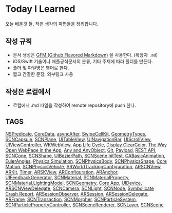 # Today I Learned
오늘 배운것 들, 작은 생각의 파편들을 정리합니다.

## 작성 규칙
- 문서 생성은 [GFM (Github Flavored Markdown)](https://help.github.com/articles/github-flavored-markdown/) 을 사용한다. (확장자 `.md`)
- iOS/Swift 기술이나 애플공식문서의 분류, 기타 주제에 따라 폴더를 만든다.
- 폴더 및 파일명은 영어로 한다.
- 짧고 간결한 문장, 외부링크 사용

## 작성은 로컬에서
- 로컬에서 .md 파일을 작성하여 remote repository에 push 한다.

## TAGS
[NSPredicate][1], [CoreData][2], [asyncAfter][3], [SwipeCellKit][4], [GeometryTypes][5], [SCNCapsule][6], [SCNPlane][7], [UITableView][8], [UINavigationBar][9], [UIScrollView][10], [UIViewController][11], [WKWebView][12], [App Life Cycle][13], [Display ClearColor][14], [The Way Open WebPage in the App][15],
[Any and AnyObject][16], [Git][17], [Payload][18], [REST API][19], [SCNCone][20], [SCNShape][21], [UIBezierPath][22], [SCNScene hitTest][23], [CABasicAnimation][24], [EulerAngles][25], [Physics Simulation][26], [SCNPhysicsBody][27], [SCNPhysicsShape][28], [Core Motion][29], [SCNPhysicsVehicle][30],  [ARWorldTrackingConfiguration][31],  [ARSCNView][32], [ARKit][33], [Timer][34], [ARSKView][35], [ARConfiguration][36], [ARAnchor][37], [UIFeedbackGenerator][38], [SCNMaterial][39], [SCNMaterialProperty][40], [SCNMaterial.LightingModel][41], [SCNGeometry][42], [Core App][43], [UIDevice][44], [ARSCNViewDelegate][45], [SCNCamera][46], [SCNLight][47], [SCNNode][48], [Symbolicate Crash Report][49], [ARSessionObserver][50], [ARSession][51], [ARSessionDelegate][52], [ARFrame][53], [SCNTransaction][54], [SCNMorpher][55], [SCNParticleSystem][56], [SCNParticlePropertyController][57], [SCNSceneRenderer][58], [SCNLayer][59], [SCNScene][60]





[1]: /01_iOS/CoreData/NSPredicate.md
[2]: /01_iOS/CoreData/what_is_coredata.md
[3]: /01_iOS/Dispatch/DispatchQueue_main_asyncAfter.md
[4]: /01_iOS/FrameWork/SwipeCellKit.md
[5]: /01_iOS/SceneKit/Built-in_Geometry_Types/00_Geometry_Types.md
[6]: /01_iOS/SceneKit/Built-in_Geometry_Types/05_SCNCapsule.md
[7]: /01_iOS/SceneKit/Built-in_Geometry_Types/08_SCNPlane.md
[8]: /01_iOS/UIKit/TableViews/UITableView.md
[9]: /01_iOS/UIKit/ViewControllers/UINavigationBar.md
[10]: /01_iOS/UIKit/ViewControllers/UIScrollView.md
[11]: /01_iOS/UIKit/ViewControllers/UIViewController.md
[12]: /01_iOS/WebKit/WKWebView.md
[13]: /01_iOS/App_Life_Cycle.md
[14]: /01_iOS/Display_clearColor_UIViewController_over_UIViewController.md
[15]: /01_iOS/The_Way_Open_WebPage_in_the_App.md
[16]: /02_Swift/Any_And_AnyObject.md
[17]: /03_ETC/Git.md
[18]: /03_ETC/Payload.md
[19]: /03_ETC/REST_API.md
[20]: 01_iOS/SceneKit/Built-in_Geometry_Types/06_SCNCone.md
[21]: 01_iOS/SceneKit/Built-in_Geometry_Types/SCNShape.md
[22]: 01_iOS/UIKit/Drawing/UIBezierPath.md
[23]: 01_iOS/SceneKit/SCNSceneRenderer/hitTest.md
[24]: 01_iOS/Core_Animation/CABasicAnimation.md
[25]: 03_ETC/EulerAngles.md
[26]: 01_iOS/SceneKit/Physics_Simulation/Physics_Simulation.md
[27]: 01_iOS/SceneKit/Physics_Simulation/SCNPhysicsBody.md
[28]: 01_iOS/SceneKit/Physics_Simulation/SCNPhysicsShape.md
[29]: 01_iOS/Core_Motion/Core_Motion.md
[30]: 01_iOS/SceneKit/Physics_Simulation/SCNPhysicsVehicle.md
[31]: 01_iOS/ARKit/ARWorldTrackingConfiguration.md
[32]: 01_iOS/ARKit/ARSCNView.md
[33]: 01_iOS/ARKit/ARKit.md
[34]: 01_iOS/Foundation/Timer.md
[35]: 01_iOS/ARKit/ARSKView.md
[36]: 01_iOS/ARKit/ARConfiguration.md
[37]: 01_iOS/ARKit/ARAnchor.md
[38]: 01_iOS/UIKit/UIFeedbackGenerator.md
[39]: 01_iOS/SceneKit/SCNMaterial/SCNMaterial.md
[40]: 01_iOS/SceneKit/SCNMaterial/SCNMaterialProperty.md
[41]: 01_iOS/SceneKit/SCNMaterial/SCNMaterial_LightingModel.md
[42]: 01_iOS/SceneKit/SCNGeometry/SCNGeometry.md
[43]: 01_iOS/UIKit/Core_App/Core_App.md
[44]: 01_iOS/UIKit/Core_App/UIDevice.md
[45]: 01_iOS/ARKit/ARSCNViewDelegate.md
[46]: 01_iOS/SceneKit/SCNCamera.md
[47]: 01_iOS/SceneKit/SCNLight.md
[48]: 01_iOS/SceneKit/SCNNode.md
[49]: 01_iOS/Symbolicate_Crash_Report.md
[50]: 01_iOS/ARKit/ARSession/ARSessionObserver.md
[51]: 01_iOS/ARKit/ARSession/ARSession.md
[52]: 01_iOS/ARKit/ARSession/ARSessionDelegate.md
[53]: 01_iOS/ARKit/ARFrame.md
[54]: 01_iOS/SceneKit/Animation/SCNTransaction.md
[55]: 01_iOS/SceneKit/SCNMorpher.md
[56]: 01_iOS/SceneKit/SCNParticleSystem.md
[57]: 01_iOS/SceneKit/SCNParticlePropertyController.md
[58]: 01_iOS/SceneKit/SCNSceneRenderer/SCNSceneRenderer.md
[59]: 01_iOS/SceneKit/SCNLayer.md
[60]: 01_iOS/SceneKit/SCNScene.md
